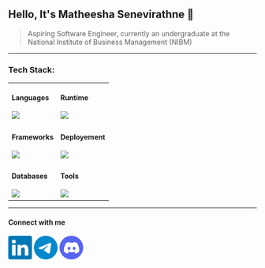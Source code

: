 ## Hello, It's Matheesha Senevirathne 👋

> Aspiring Software Engineer, currently an undergraduate at the National Institute of Business Management (NIBM)

---

### Tech Stack:

<table style="table, th, td {
  border: 1px solid black;
  border-radius: 10px;
}">
  <tr>
    <td>
      
#### Languages
<img src='https://skillicons.dev/icons?i=html,css,js,java,cs,c,php,ts' height=40px height=40px>
    </td>
    <td>
      
#### Runtime
<img src='https://skillicons.dev/icons?i=nodejs,deno' height=40px height=40px>
    </td>
  </tr>
  <tr>
    <td>
      
#### Frameworks
<img src='https://skillicons.dev/icons?i=dotnet,express,react,tailwind' height=40px height=40px>
    </td>
    <td>
      
#### Deployement
<img src='https://skillicons.dev/icons?i=netlify,vercel' height=40px height=40px>
    </td>
  </tr>
  <tr>
    <td>
      
#### Databases
<img src='https://skillicons.dev/icons?i=html,firebase,supabase,postgres,mysql' height=40px height=40px>
    </td>
    <td>
      
#### Tools
<img src='https://skillicons.dev/icons?i=npm,vite,github,figma' height=40px height=40px>
    </td>
  </tr>
</table>

---

#### Connect with me
[![LinkedIn](https://raw.githubusercontent.com/CLorant/readme-social-icons/main/medium/filled/linkedin.svg)](https://linkedin.com/in/matheesha-ls)
[![Telegram](https://raw.githubusercontent.com/CLorant/readme-social-icons/main/medium/filled/telegram.svg)](https://t.me/ItsMatheesha)
[![WhatsApp](https://raw.githubusercontent.com/CLorant/readme-social-icons/main/medium/filled/discord.svg)](https://discord.com/users/itsmatheesha)
